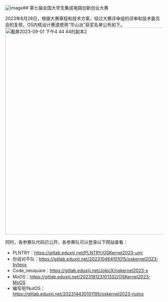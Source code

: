 ![image](https://github.com/Ellie0121/test/assets/139098194/fcbeb0bc-ed22-43a9-b3d1-4b150d5ac6b0)## 第七届全国大学生集成电路创新创业大赛

2023年8月28日，根据大赛章程和技术方案，经过大赛评审组的评审和技术委员会的复核，OS内核设计赛道使用“华山派”获奖名单公布如下。
<img width="663" alt="截屏2023-09-01 下午4 44 44的副本2" src="https://github.com/Ellie0121/test/assets/139098194/e307db5a-3ace-4c00-925c-bb6ee365e280">


同时，各参赛队代码已公开，各参赛队可以登录以下网站查看：

- PLNTRY：https://gitlab.eduxiji.net/PLNTRY/OSKernel2023-umi
- 你说对不队：https://gitlab.eduxiji.net/202310464101015/oskernel2023-byteos
- Code_neuquare：https://gitlab.eduxiji.net/JokicX/oskernel2023-x
- MoOS：https://gitlab.eduxiji.net/202318123101332/OSKernel2023-MoOS
- 编写吧!NutOS：https://gitlab.eduxiji.net/202314430101195/oskernel2023-nutos
